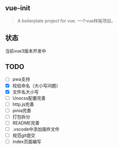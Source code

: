 ## vue-init

> A boilerplate project for vue. 一个vue样板项目。

## 状态

当前vue3版本开发中

## TODO

- [ ] pwa支持
- [x] 校验命名（大小写问题）
- [x] 文件名大小写
- [ ] Unocss配置完善
- [ ] http.js完善
- [ ] pinia完善
- [ ] 打包拆分
- [ ] README完善
- [ ] .vscode中添加插件文件
- [ ] 规范git提交
- [ ] index页面编写